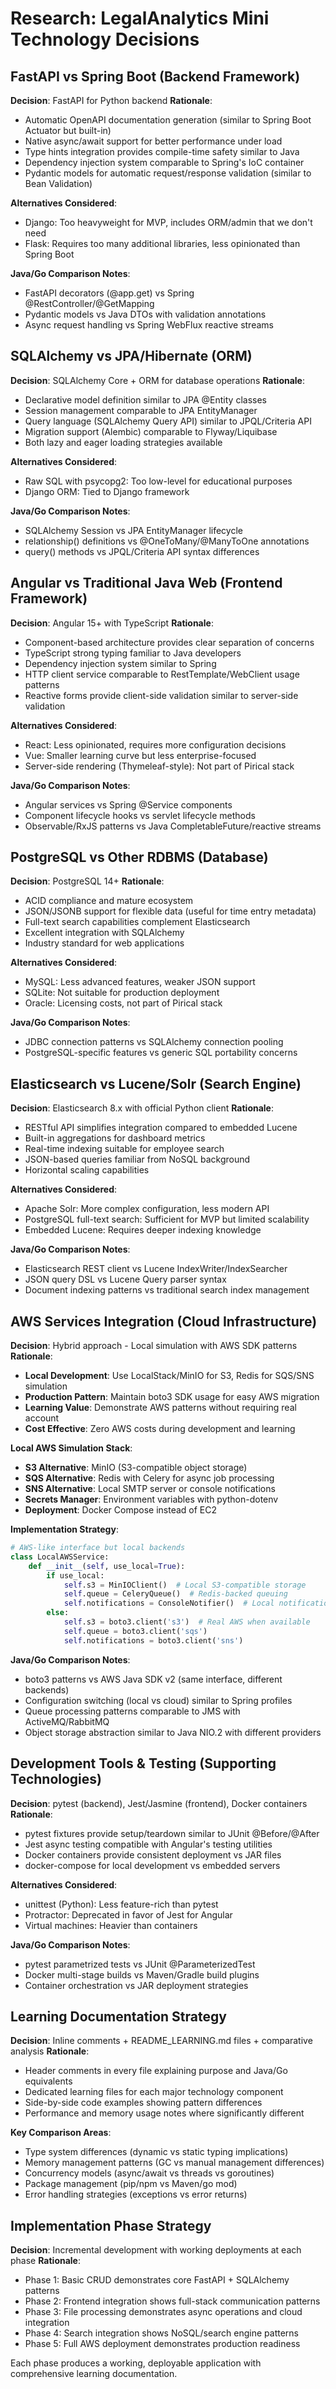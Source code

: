 # Research: LegalAnalytics Mini Technology Decisions

## FastAPI vs Spring Boot (Backend Framework)

**Decision**: FastAPI for Python backend
**Rationale**:
- Automatic OpenAPI documentation generation (similar to Spring Boot Actuator but built-in)
- Native async/await support for better performance under load
- Type hints integration provides compile-time safety similar to Java
- Dependency injection system comparable to Spring's IoC container
- Pydantic models for automatic request/response validation (similar to Bean Validation)

**Alternatives Considered**:
- Django: Too heavyweight for MVP, includes ORM/admin that we don't need
- Flask: Requires too many additional libraries, less opinionated than Spring Boot

**Java/Go Comparison Notes**:
- FastAPI decorators (@app.get) vs Spring @RestController/@GetMapping
- Pydantic models vs Java DTOs with validation annotations
- Async request handling vs Spring WebFlux reactive streams

## SQLAlchemy vs JPA/Hibernate (ORM)

**Decision**: SQLAlchemy Core + ORM for database operations
**Rationale**:
- Declarative model definition similar to JPA @Entity classes
- Session management comparable to JPA EntityManager
- Query language (SQLAlchemy Query API) similar to JPQL/Criteria API
- Migration support (Alembic) comparable to Flyway/Liquibase
- Both lazy and eager loading strategies available

**Alternatives Considered**:
- Raw SQL with psycopg2: Too low-level for educational purposes
- Django ORM: Tied to Django framework

**Java/Go Comparison Notes**:
- SQLAlchemy Session vs JPA EntityManager lifecycle
- relationship() definitions vs @OneToMany/@ManyToOne annotations
- query() methods vs JPQL/Criteria API syntax differences

## Angular vs Traditional Java Web (Frontend Framework)

**Decision**: Angular 15+ with TypeScript
**Rationale**:
- Component-based architecture provides clear separation of concerns
- TypeScript strong typing familiar to Java developers
- Dependency injection system similar to Spring
- HTTP client service comparable to RestTemplate/WebClient usage patterns
- Reactive forms provide client-side validation similar to server-side validation

**Alternatives Considered**:
- React: Less opinionated, requires more configuration decisions
- Vue: Smaller learning curve but less enterprise-focused
- Server-side rendering (Thymeleaf-style): Not part of Pirical stack

**Java/Go Comparison Notes**:
- Angular services vs Spring @Service components
- Component lifecycle hooks vs servlet lifecycle methods
- Observable/RxJS patterns vs Java CompletableFuture/reactive streams

## PostgreSQL vs Other RDBMS (Database)

**Decision**: PostgreSQL 14+
**Rationale**:
- ACID compliance and mature ecosystem
- JSON/JSONB support for flexible data (useful for time entry metadata)
- Full-text search capabilities complement Elasticsearch
- Excellent integration with SQLAlchemy
- Industry standard for web applications

**Alternatives Considered**:
- MySQL: Less advanced features, weaker JSON support
- SQLite: Not suitable for production deployment
- Oracle: Licensing costs, not part of Pirical stack

**Java/Go Comparison Notes**:
- JDBC connection patterns vs SQLAlchemy connection pooling
- PostgreSQL-specific features vs generic SQL portability concerns

## Elasticsearch vs Lucene/Solr (Search Engine)

**Decision**: Elasticsearch 8.x with official Python client
**Rationale**:
- RESTful API simplifies integration compared to embedded Lucene
- Built-in aggregations for dashboard metrics
- Real-time indexing suitable for employee search
- JSON-based queries familiar from NoSQL background
- Horizontal scaling capabilities

**Alternatives Considered**:
- Apache Solr: More complex configuration, less modern API
- PostgreSQL full-text search: Sufficient for MVP but limited scalability
- Embedded Lucene: Requires deeper indexing knowledge

**Java/Go Comparison Notes**:
- Elasticsearch REST client vs Lucene IndexWriter/IndexSearcher
- JSON query DSL vs Lucene Query parser syntax
- Document indexing patterns vs traditional search index management

## AWS Services Integration (Cloud Infrastructure)

**Decision**: Hybrid approach - Local simulation with AWS SDK patterns
**Rationale**:
- **Local Development**: Use LocalStack/MinIO for S3, Redis for SQS/SNS simulation
- **Production Pattern**: Maintain boto3 SDK usage for easy AWS migration
- **Learning Value**: Demonstrate AWS patterns without requiring real account
- **Cost Effective**: Zero AWS costs during development and learning

**Local AWS Simulation Stack**:
- **S3 Alternative**: MinIO (S3-compatible object storage)
- **SQS Alternative**: Redis with Celery for async job processing
- **SNS Alternative**: Local SMTP server or console notifications
- **Secrets Manager**: Environment variables with python-dotenv
- **Deployment**: Docker Compose instead of EC2

**Implementation Strategy**:
```python
# AWS-like interface but local backends
class LocalAWSService:
    def __init__(self, use_local=True):
        if use_local:
            self.s3 = MinIOClient()  # Local S3-compatible storage
            self.queue = CeleryQueue()  # Redis-backed queuing
            self.notifications = ConsoleNotifier()  # Local notifications
        else:
            self.s3 = boto3.client('s3')  # Real AWS when available
            self.queue = boto3.client('sqs')
            self.notifications = boto3.client('sns')
```

**Java/Go Comparison Notes**:
- boto3 patterns vs AWS Java SDK v2 (same interface, different backends)
- Configuration switching (local vs cloud) similar to Spring profiles
- Queue processing patterns comparable to JMS with ActiveMQ/RabbitMQ
- Object storage abstraction similar to Java NIO.2 with different providers

## Development Tools & Testing (Supporting Technologies)

**Decision**: pytest (backend), Jest/Jasmine (frontend), Docker containers
**Rationale**:
- pytest fixtures provide setup/teardown similar to JUnit @Before/@After
- Jest async testing compatible with Angular's testing utilities
- Docker containers provide consistent deployment vs JAR files
- docker-compose for local development vs embedded servers

**Alternatives Considered**:
- unittest (Python): Less feature-rich than pytest
- Protractor: Deprecated in favor of Jest for Angular
- Virtual machines: Heavier than containers

**Java/Go Comparison Notes**:
- pytest parametrized tests vs JUnit @ParameterizedTest
- Docker multi-stage builds vs Maven/Gradle build plugins
- Container orchestration vs JAR deployment strategies

## Learning Documentation Strategy

**Decision**: Inline comments + README_LEARNING.md files + comparative analysis
**Rationale**:
- Header comments in every file explaining purpose and Java/Go equivalents
- Dedicated learning files for each major technology component
- Side-by-side code examples showing pattern differences
- Performance and memory usage notes where significantly different

**Key Comparison Areas**:
- Type system differences (dynamic vs static typing implications)
- Memory management patterns (GC vs manual management differences)
- Concurrency models (async/await vs threads vs goroutines)
- Package management (pip/npm vs Maven/go mod)
- Error handling strategies (exceptions vs error returns)

## Implementation Phase Strategy

**Decision**: Incremental development with working deployments at each phase
**Rationale**:
- Phase 1: Basic CRUD demonstrates core FastAPI + SQLAlchemy patterns
- Phase 2: Frontend integration shows full-stack communication patterns
- Phase 3: File processing demonstrates async operations and cloud integration
- Phase 4: Search integration shows NoSQL/search engine patterns
- Phase 5: Full AWS deployment demonstrates production readiness

Each phase produces a working, deployable application with comprehensive learning documentation.